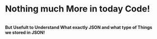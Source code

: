 <h1>Nothing much More in today Code!</h1>
<br>
<b>But Usefult to Understand What exactly JSON and what type of Things we stored in JSON!<b>
